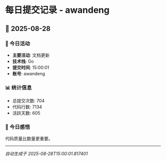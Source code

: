 # 每日提交记录 - awandeng

## 📅 2025-08-28

### 🎯 今日活动
- **主要活动**: 文档更新
- **技术栈**: Go
- **提交时间**: 15:00:01
- **账号**: awandeng

### 📊 统计信息
- 总提交次数: 704
- 代码行数: 7134
- 活跃天数: 605

### 💭 今日感悟
代码质量比数量更重要。

---
*自动生成于 2025-08-28T15:00:01.817401*
